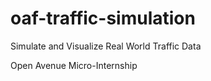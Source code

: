 # oaf-traffic-simulation
Simulate and Visualize Real World Traffic Data

Open Avenue Micro-Internship
